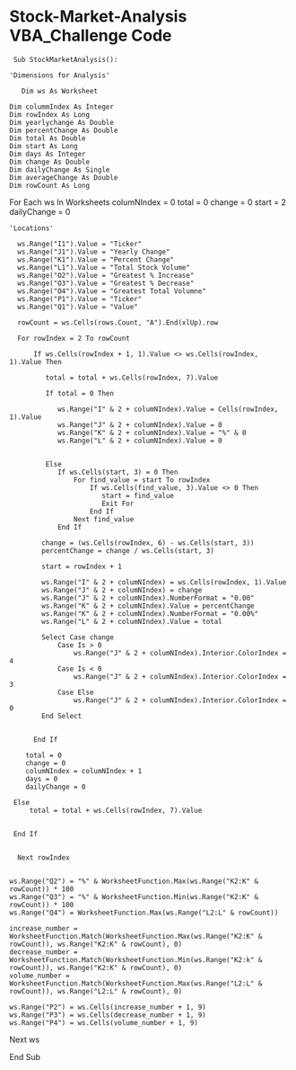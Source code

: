 # Stock-Market-Analysis VBA_Challenge Code

     Sub StockMarketAnalysis():
  
    'Dimensions for Analysis'
  
       Dim ws As Worksheet
  
    Dim colummIndex As Integer
    Dim rowIndex As Long
    Dim yearlychange As Double
    Dim percentChange As Double
    Dim total As Double
    Dim start As Long
    Dim days As Integer
    Dim change As Double
    Dim dailyChange As Single
    Dim averageChange As Double
    Dim rowCount As Long
  
  For Each ws In Worksheets
      columNIndex = 0
      total = 0
      change = 0
      start = 2
      dailyChange = 0

    'Locations'
    
      ws.Range("I1").Value = "Ticker"
      ws.Range("J1").Value = "Yearly Change"
      ws.Range("K1").Value = "Percent Change"
      ws.Range("L1").Value = "Total Stock Volume"
      ws.Range("O2").Value = "Greatest % Increase"
      ws.Range("O3").Value = "Greatest % Decrease"
      ws.Range("O4").Value = "Greatest Total Volumne"
      ws.Range("P1").Value = "Ticker"
      ws.Range("Q1").Value = "Value"
  
      rowCount = ws.Cells(rows.Count, "A").End(xlUp).row
  
      For rowIndex = 2 To rowCount
  
          If ws.Cells(rowIndex + 1, 1).Value <> ws.Cells(rowIndex, 1).Value Then
    
             total = total + ws.Cells(rowIndex, 7).Value
        
             If total = 0 Then
             
                ws.Range("I" & 2 + columNIndex).Value = Cells(rowIndex, 1).Value
                ws.Range("J" & 2 + columNIndex).Value = 0
                ws.Range("K" & 2 + columNIndex).Value = "%" & 0
                ws.Range("L" & 2 + columNIndex).Value = 0
            
            
             Else
                If ws.Cells(start, 3) = 0 Then
                    For find_value = start To rowIndex
                        If ws.Cells(find_value, 3).Value <> 0 Then
                           start = find_value
                           Exit For
                        End If
                    Next find_value
                End If
            
            change = (ws.Cells(rowIndex, 6) - ws.Cells(start, 3))
            percentChange = change / ws.Cells(start, 3)
            
            start = rowIndex + 1
            
            ws.Range("I" & 2 + columNIndex) = ws.Cells(rowIndex, 1).Value
            ws.Range("J" & 2 + columNIndex) = change
            ws.Range("J" & 2 + columNIndex).NumberFormat = "0.00"
            ws.Range("K" & 2 + columNIndex).Value = percentChange
            ws.Range("K" & 2 + columNIndex).NumberFormat = "0.00%"
            ws.Range("L" & 2 + columNIndex).Value = total
            
            Select Case change
                Case Is > 0
                    ws.Range("J" & 2 + columNIndex).Interior.ColorIndex = 4
                Case Is < 0
                    ws.Range("J" & 2 + columNIndex).Interior.ColorIndex = 3
                Case Else
                    ws.Range("J" & 2 + columNIndex).Interior.ColorIndex = 0
            End Select
            
            
          End If
          
        total = 0
        change = 0
        columNIndex = columNIndex + 1
        days = 0
        dailyChange = 0
          
     Else
         total = total + ws.Cells(rowIndex, 7).Value
         
          
     End If
      
                
      Next rowIndex
    
    
    ws.Range("Q2") = "%" & WorksheetFunction.Max(ws.Range("K2:K" & rowCount)) * 100
    ws.Range("Q3") = "%" & WorksheetFunction.Min(ws.Range("K2:K" & rowCount)) * 100
    ws.Range("Q4") = WorksheetFunction.Max(ws.Range("L2:L" & rowCount))
    
    increase_number = WorksheetFunction.Match(WorksheetFunction.Max(ws.Range("K2:K" & rowCount)), ws.Range("K2:K" & rowCount), 0)
    decrease_number = WorksheetFunction.Match(WorksheetFunction.Min(ws.Range("K2:k" & rowCount)), ws.Range("K2:K" & rowCount), 0)
    volume_number = WorksheetFunction.Match(WorksheetFunction.Max(ws.Range("L2:L" & rowCount)), ws.Range("L2:L" & rowCount), 0)
    
    ws.Range("P2") = ws.Cells(increase_number + 1, 9)
    ws.Range("P3") = ws.Cells(decrease_number + 1, 9)
    ws.Range("P4") = ws.Cells(volume_number + 1, 9)
    
   Next ws
  
  End Sub


